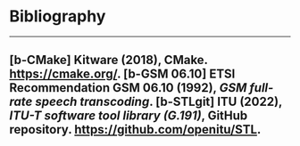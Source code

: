 # Bibliography

--------------  --------------
[b-CMake]       Kitware (2018), CMake. https://cmake.org/.
[b-GSM 06.10]	ETSI Recommendation GSM 06.10 (1992), _GSM full-rate speech transcoding_.
[b-STLgit]      ITU (2022), _ITU-T software tool library (G.191)_, GitHub repository. https://github.com/openitu/STL.
----------------------------------------
